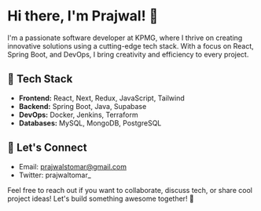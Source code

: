 # Hi there, I'm Prajwal! 👋

I'm a passionate software developer at KPMG, where I thrive on creating innovative solutions using a cutting-edge tech stack. With a focus on React, Spring Boot, and DevOps, I bring creativity and efficiency to every project.

## 🔧 Tech Stack

- **Frontend:** React, Next, Redux, JavaScript, Tailwind
- **Backend:** Spring Boot, Java, Supabase
- **DevOps:** Docker, Jenkins, Terraform
- **Databases:** MySQL, MongoDB, PostgreSQL

## 💬 Let's Connect

- Email: prajwalstomar@gmail.com
- Twitter: prajwaltomar_

Feel free to reach out if you want to collaborate, discuss tech, or share cool project ideas! Let's build something awesome together! 🚀
